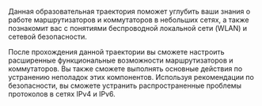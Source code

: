 Данная образовательная траектория поможет углубить ваши знания о работе маршрутизаторов и коммутаторов в небольших сетях, а также познакомит вас с понятиями беспроводной локальной сети (WLAN) и сетевой безопасности.

После прохождения данной траектории вы сможете настроить расширенные функциональные возможности маршрутизаторов и коммутаторов. Вы также сможете выполнять основные действия по устранению неполадок этих компонентов. Используя рекомендации по безопасности, вы сможете устранить распространенные проблемы протоколов в сетях IPv4 и IPv6.
